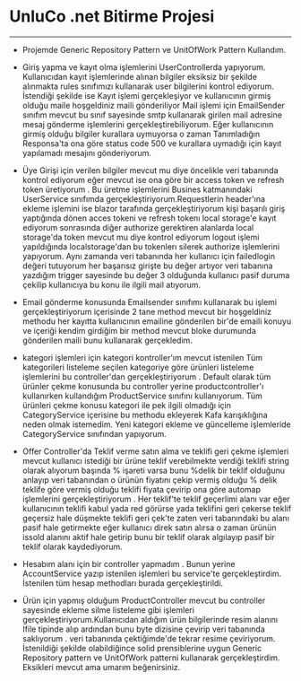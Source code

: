 # UnluCo .net Bitirme Projesi
--------------------------------------------------------------------
  
* Projemde Generic Repository Pattern ve UnitOfWork Pattern Kullandım.

* Giriş yapma ve kayıt olma işlemlerini UserControllerda yapıyorum. Kullanıcıdan kayıt işlemlerinde alınan bilgiler eksiksiz bir şekilde alınmakta rules sınıfımızı kullanarak user bilgilerini kontrol ediyorum. İstendiği şekilde ise Kayıt işlemi gerçekleşiyor ve kullanıcının girmiş olduğu maile hoşgeldiniz maili gönderiliyor Mail işlemi için EmailSender sınıfım mevcut bu sınıf sayesinde smtp kullanarak girilen mail adresine mesaj gönderme işlemlerini gerçekleştirebiliyorum. Eğer kullanıcının girmiş olduğu bilgiler kurallara uymuyorsa o zaman Tanımladığın Responsa'ta ona göre status code 500 ve kurallara uymadığı için kayıt yapılamadı mesajını gönderiyorum.

* Üye Girişi için verilen bilgiler mevcut mu diye öncelikle veri tabanında kontrol ediyorum eğer mevcut ise ona göre bir access token ve refresh token üretiyorum . Bu üretme işlemlerini Busines katmanındaki UserService sınıfımda gerçekleştiriyorum.Requestlerin header'ına ekleme işlemini ise blazor tarafında gerçekleştiriyorum kişi başarılı giriş yaptığında dönen acces tokeni ve refresh tokenı local storage'e kayıt ediyorum sonrasında diğer authorize gerektiren alanlarda local storage'da token mevcut mu diye kontrol ediyorum logout işlemi yapıldığında localstorage'dan bu tokenlerı silerek authorize işlemlerini yapıyorum. Aynı zamanda veri tabanında her kullanıcı için failedlogin değeri tutuyorum her başarısız girişte bu değer artıyor veri tabanına yazdığım trigger sayesinde bu değer 3 olduğunda kullanıcı pasif duruma çekilip kullanıcıya bu konu ile ilgili mail atıyorum.

* Email gönderme konusunda Emailsender sınıfımı kullanarak bu işlemi gerçekleştiriyorum içerisinde 2 tane method mevcut bir hoşgeldiniz methodu her kayıtta kullanıcının emailine gönderilen bir'de emaili konuyu ve içeriği kendim girdiğim bir method mevcut bloke durumunda gönderilen maili bunu kullanarak gerçekledim.

* kategori işlemleri için kategori kontroller'ım mevcut istenilen Tüm kategorileri listeleme seçilen kategoriye göre ürünleri listeleme işlemlerini bu controller'dan gerçekleştiriyorum . Default olarak tüm ürünler çekme konusunda bu controller yerine productcontroller'ı kullanırken kullandığım ProductService sınıfını kullanıyorum. Tüm ürünleri çekme konusu kategori ile pek ilgili olmadığı için CategoryService içerisine bu methodu ekleyerek Kafa karışıklığına neden olmak istemedim. Yeni kategori ekleme ve güncelleme işlemleride CategoryService sınıfından yapıyorum.

* Offer Controller'da Teklif verme satın alma ve teklifi geri çekme işlemleri mevcut kullanıcı istediği bir ürüne teklif verebilmekte verdiği teklifi string olarak alıyorum başında % işareti varsa bunu %delik bir teklif olduğunu anlayıp veri tabanından o ürünün fiyatını çekip vermiş olduğu % delik teklife göre vermiş olduğu teklifi fiyata çevirip ona göre automap işlemlerini gerçekleştiriyorum . Her teklif'te teklif geçerlimi alanı var eğer kullanıcının teklifi kabul yada red görürse yada teklifini geri çekerse teklif geçersiz hale düşmekte teklifi geri çek'te zaten veri tabanındaki bu alanı pasif hale getirmekte eğer kullanıcı direk satın alırsa o zaman ürünün issold alanını aktif hale getirip bunu bir teklif olarak algılayıp pasif bir teklif olarak kaydediyorum.

* Hesabım alanı için bir controller yapmadım . Bunun yerine AccountService yazıp istenilen işlemleri bu service'te gerçekleştirdim. İstenilen tüm hesap methodları burada gerçekleştirildi.

* Ürün için yapmış olduğum ProductController mevcut bu controller sayesinde ekleme silme listeleme gibi işlemleri gerçekleştiriyorum.Kullanıcıdan aldığım ürün bilgilerinde resim alanını Ifile tipinde alıp ardından bunu byte dizisine çevirip veri tabanında saklıyorum . veri tabanında çektiğimde'de tekrar resime çeviriyorum. İstenildiği şekilde olabildiğince solid prensiblerine uygun Generic Repository pattern ve UnitOfWork patterni kullanarak gerçekleştirdim. Eksikleri mevcut ama umarım beğenirsiniz.


